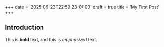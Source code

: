 +++
date = '2025-06-23T22:59:23-07:00'
draft = true
title = 'My First Post'
+++
## Introduction

This is **bold** text, and this is *emphasized* text.